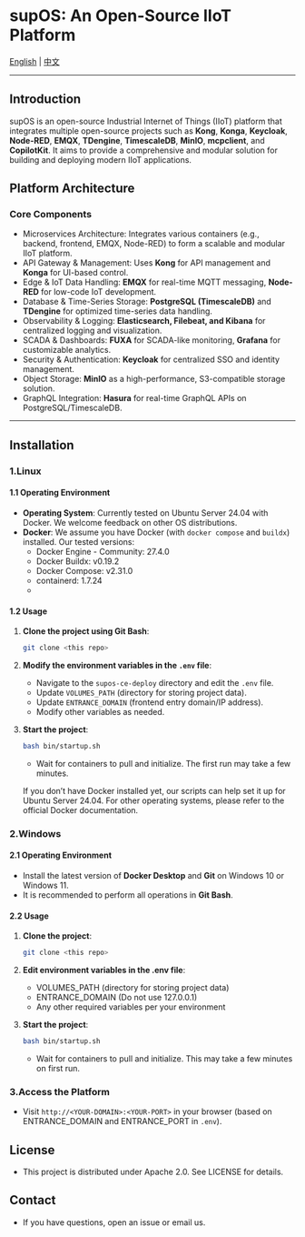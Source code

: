 # supOS: An Open-Source IIoT Platform

[English](README.md) | [中文](README_zh.md)

---

## Introduction
supOS is an open-source Industrial Internet of Things (IIoT) platform that integrates multiple open-source projects such as **Kong**, **Konga**, **Keycloak**, **Node-RED**, **EMQX**, **TDengine**, **TimescaleDB**, **MinIO**, **mcpclient**, and **CopilotKit**. It aims to provide a comprehensive and modular solution for building and deploying modern IIoT applications.

## Platform Architecture

### Core Components

- Microservices Architecture: Integrates various containers (e.g., backend, frontend, EMQX, Node-RED) to form a scalable and modular IIoT platform.
- API Gateway & Management: Uses **Kong** for API management and **Konga** for UI-based control.
- Edge & IoT Data Handling: **EMQX** for real-time MQTT messaging, **Node-RED** for low-code IoT development.
- Database & Time-Series Storage: **PostgreSQL (TimescaleDB)** and **TDengine** for optimized time-series data handling.
- Observability & Logging: **Elasticsearch, Filebeat, and Kibana** for centralized logging and visualization.
- SCADA & Dashboards: **FUXA** for SCADA-like monitoring, **Grafana** for customizable analytics.
- Security & Authentication: **Keycloak** for centralized SSO and identity management.
- Object Storage: **MinIO** as a high-performance, S3-compatible storage solution.
- GraphQL Integration: **Hasura** for real-time GraphQL APIs on PostgreSQL/TimescaleDB.

---

## Installation

### 1.Linux

#### 1.1 Operating Environment
- **Operating System**: Currently tested on Ubuntu Server 24.04 with Docker. We welcome feedback on other OS distributions.
- **Docker**: We assume you have Docker (with `docker compose` and `buildx`) installed. Our tested versions:
  - Docker Engine - Community: 27.4.0
  - Docker Buildx: v0.19.2
  - Docker Compose: v2.31.0
  - containerd: 1.7.24
  - 
#### 1.2 Usage
1. **Clone the project using Git Bash**:
   ```bash
   git clone <this repo>
   ```
2. **Modify the environment variables in the `.env` file**:
   - Navigate to the `supos-ce-deploy` directory and edit the `.env` file.
   - Update `VOLUMES_PATH` (directory for storing project data).
   - Update `ENTRANCE_DOMAIN` (frontend entry domain/IP address).
   - Modify other variables as needed.

3. **Start the project**:
   ```bash
   bash bin/startup.sh
   ```
   - Wait for containers to pull and initialize. The first run may take a few minutes.
     
   If you don’t have Docker installed yet, our scripts can help set it up for Ubuntu Server 24.04. For other operating systems, please refer to the official Docker documentation.

### 2.Windows

#### 2.1 Operating Environment
- Install the latest version of **Docker Desktop** and **Git** on Windows 10 or Windows 11.
- It is recommended to perform all operations in **Git Bash**.

#### 2.2 Usage
1. **Clone the project**:
   ```bash
   git clone <this repo>
   ```
2. **Edit environment variables in the .env file**:
   - VOLUMES_PATH (directory for storing project data)
   - ENTRANCE_DOMAIN (Do not use 127.0.0.1)
   - Any other required variables per your environment

3. **Start the project**:
   ```bash
   bash bin/startup.sh
   ```
   - Wait for containers to pull and initialize. This may take a few minutes on first run.

### 3.Access the Platform
   - Visit `http://<YOUR-DOMAIN>:<YOUR-PORT>` in your browser (based on ENTRANCE_DOMAIN and ENTRANCE_PORT in `.env`).

## License
   - This project is distributed under Apache 2.0. See LICENSE for details.

## Contact
   - If you have questions, open an issue or email us.
